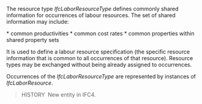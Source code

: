 The resource type _IfcLaborResourceType_ defines commonly shared information for occurrences of labour resources. The set of shared information may include:

\* common productivities
\* common cost rates
\* common properties within shared property sets

It is used to define a labour resource specification (the specific resource information that is common to all occurrences of that resource). Resource types may be exchanged without being already assigned to occurrences.

Occurrences of the _IfcLaborResourceType_ are represented by instances of _IfcLaborResource_.

> HISTORY&nbsp; New entity in IFC4.
